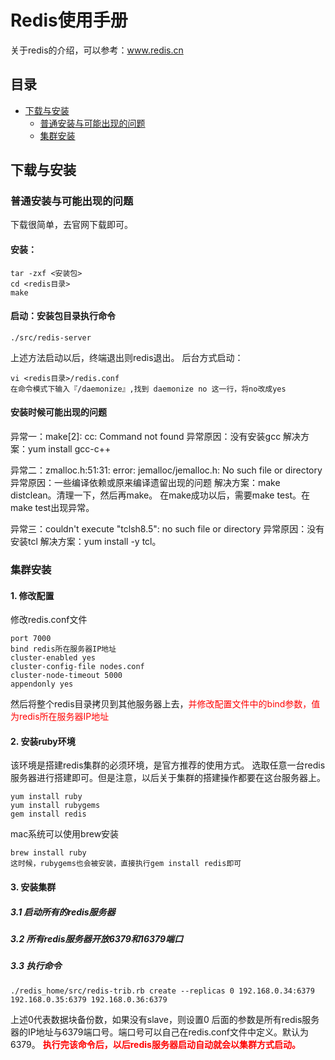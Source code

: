 # Redis使用手册
关于redis的介绍，可以参考：www.redis.cn

## 目录
- [下载与安装](#downloadAndInstall)
    - [普通安装与可能出现的问题](#normalinstall)
    - [集群安装](#clusterInstall)


## <a name="downloadAndInstall">下载与安装</a>
### <a name="normalinstall">普通安装与可能出现的问题</a>
下载很简单，去官网下载即可。

#### 安装：
```
tar -zxf <安装包>
cd <redis目录>
make
```

#### 启动：安装包目录执行命令
```
./src/redis-server
```
上述方法启动以后，终端退出则redis退出。
后台方式启动：
```
vi <redis目录>/redis.conf
在命令模式下输入『/daemonize』,找到 daemonize no 这一行，将no改成yes
```

#### 安装时候可能出现的问题
异常一：make[2]: cc: Command not found
异常原因：没有安装gcc
解决方案：yum install gcc-c++

异常二：zmalloc.h:51:31: error: jemalloc/jemalloc.h: No such file or directory
异常原因：一些编译依赖或原来编译遗留出现的问题
解决方案：make distclean。清理一下，然后再make。
在make成功以后，需要make test。在make test出现异常。

异常三：couldn't execute "tclsh8.5": no such file or directory
异常原因：没有安装tcl
解决方案：yum install -y tcl。

### <a name="clusterInstall">集群安装</a>
#### 1. 修改配置
修改redis.conf文件
```
port 7000  
bind redis所在服务器IP地址
cluster-enabled yes  
cluster-config-file nodes.conf  
cluster-node-timeout 5000  
appendonly yes
```
然后将整个redis目录拷贝到其他服务器上去，<span style="color: red;">并修改配置文件中的bind参数，值为redis所在服务器IP地址</span>

#### 2. 安装ruby环境
该环境是搭建redis集群的必须环境，是官方推荐的使用方式。
选取任意一台redis服务器进行搭建即可。但是注意，以后关于集群的搭建操作都要在这台服务器上。
```
yum install ruby
yum install rubygems
gem install redis
```
mac系统可以使用brew安装
```
brew install ruby
这时候，rubygems也会被安装，直接执行gem install redis即可
```

#### 3. 安装集群
##### 3.1 启动所有的redis服务器
##### 3.2 所有redis服务器开放6379和16379端口
##### 3.3 执行命令
```
./redis_home/src/redis-trib.rb create --replicas 0 192.168.0.34:6379 192.168.0.35:6379 192.168.0.36:6379
```
上述0代表数据块备份数，如果没有slave，则设置0
后面的参数是所有redis服务器的IP地址与6379端口号。端口号可以自己在redis.conf文件中定义。默认为6379。
<span style="font-weight: bold; color: red;">执行完该命令后，以后redis服务器启动自动就会以集群方式启动。</span>

